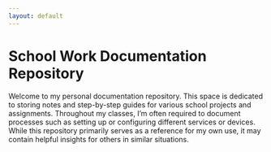 ```yaml
---
layout: default
---
```


# School Work Documentation Repository

Welcome to my personal documentation repository. This space is dedicated to storing notes and step-by-step guides for various school projects and assignments. Throughout my classes, I’m often required to document processes such as setting up or configuring different services or devices. While this repository primarily serves as a reference for my own use, it may contain helpful insights for others in similar situations. 

